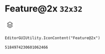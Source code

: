 # Feature@2x `32x32`
<img src="/img/Feature@2x.png" width=32 height=32>

``` CSharp
EditorGUIUtility.IconContent("Feature@2x")
```
```
5184974230601062466
```
